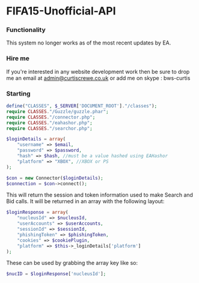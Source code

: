 FIFA15-Unofficial-API
=================

### Functionality
This system no longer works as of the most recent updates by EA.

### Hire me
If you're interested in any website development work then be sure to drop me an email at admin@curtiscrewe.co.uk or add me on skype : bws-curtis

### Starting
```php
define("CLASSES", $_SERVER['DOCUMENT_ROOT']."/classes");
require CLASSES."/Guzzle/guzzle.phar";
require CLASSES."/connector.php";
require CLASSES."/eahashor.php";
require CLASSES."/searchor.php";

$loginDetails = array(
    "username" => $email,
    "password" => $password,
    "hash" => $hash, //must be a value hashed using EAHashor
    "platform" => "XBOX", //XBOX or PS
);

$con = new Connector($loginDetails);
$connection = $con->connect();
```

This will return the session and token information used to make Search and Bid calls. It will be returned in an array with the following layout:

```php
$loginResponse = array(
    "nucleusId" => $nucleusId,
    "userAccounts" => $userAccounts,
    "sessionId" => $sessionId,
    "phishingToken" => $phishingToken,
    "cookies" => $cookiePlugin,
    "platform" => $this->_loginDetails['platform']
);
```

These can be used by grabbing the array key like so: 
```php
$nucID = $loginResponse['nucleusId']; 
```

